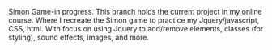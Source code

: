 Simon Game-in progress. This branch holds the current project in my online course. Where I recreate the Simon game to practice my Jquery/javascript, CSS, html. With focus on using Jquery to add/remove elements, classes (for styling), sound effects, images, and more.
